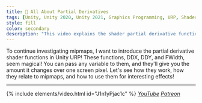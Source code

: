 ```yaml
---
title: 🎢 All About Partial Derivatives
tags: [Unity, Unity 2020, Unity 2021, Graphics Programming, URP, Shader Graph, HLSL, Shader, Introduction, Math, Video]
style: fill
color: secondary 
description: "This video explains the shader partial derivative functions: ddx, ddy, and fwidth."
---
```


To continue investigating mipmaps, I want to introduce the partial derivative shader functions in Unity URP! These functions, DDX, DDY, and FWidth, seem magical! You can pass any variable to them, and they'll give you the amount it changes over one screen pixel. Let's see how they work, how they relate to mipmaps, and how to use them for interesting effects!

***

{% include elements/video.html id="J1n1yPjac1c" %}
*[YouTube](https://youtu.be/J1n1yPjac1c) [Patreon](https://www.patreon.com/posts/files-partial-51270037)* 
